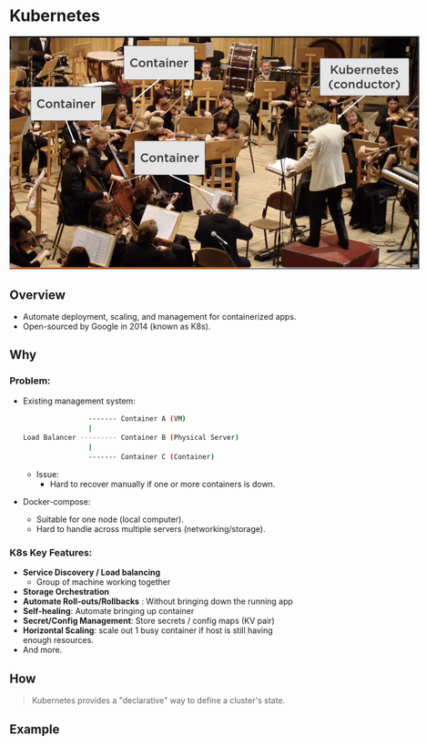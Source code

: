 # Kubernetes
<center><img src=./k8s_def.png style="max-width: 720px;"></center>

## Overview
- Automate deployment, scaling, and management for containerized apps.
- Open-sourced by Google in 2014 (known as K8s).

## Why
### Problem:
- Existing management system: 
    ```bash
                    ------- Container A (VM)
                    |
    Load Balancer --------- Container B (Physical Server)
                    |
                    ------- Container C (Container)
    ```
    * Issue:
        - Hard to recover manually if one or more containers is down.

- Docker-compose:
    - Suitable for one node (local computer).
    - Hard to handle across multiple servers (networking/storage).

### K8s Key Features:
* **Service Discovery / Load balancing**
    * Group of machine working together
* **Storage Orchestration**
* **Automate Roll-outs/Rollbacks** : Without bringing down the running app
* **Self-healing**: Automate bringing up container
* **Secret/Config Management**: Store secrets / config maps (KV pair)
* **Horizontal Scaling**: scale out 1 busy container if host is still having enough resources.
* And more.

## How

> Kubernetes provides a "declarative" way to define a cluster's state.

## Example

